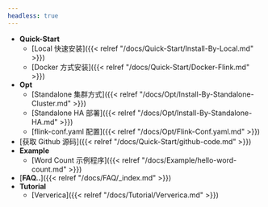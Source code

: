 ```yaml
---
headless: true
---
```




- **Quick-Start**
  - [Local 快速安装]({{< relref "/docs/Quick-Start/Install-By-Local.md" >}})
  - [Docker 方式安装]({{< relref "/docs/Quick-Start/Docker-Flink.md" >}})
- **Opt**
  - [Standalone 集群方式]({{< relref "/docs/Opt/Install-By-Standalone-Cluster.md" >}})
  - [Standalone HA 部署]({{< relref "/docs/Opt/Install-By-Standalone-HA.md" >}})
  - [flink-conf.yaml 配置]({{< relref "/docs/Opt/Flink-Conf.yaml.md" >}})
- [获取 Github 源码]({{< relref "/docs/Quick-Start/github-code.md" >}})
- **Example**
  - [Word Count 示例程序]({{< relref "/docs/Example/hello-word-count.md" >}})
- [**FAQ..**]({{< relref "/docs/FAQ/_index.md" >}})
- **Tutorial**
  - [Ververica]({{< relref "/docs/Tutorial/Ververica.md" >}})



